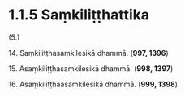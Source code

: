 

# 1.1.5 Saṃkiliṭṭhattika




(5.)

14\. Saṃkiliṭṭhasaṃkilesikā dhammā. (**997, 1396**)

15\. Asaṃkiliṭṭhasaṃkilesikā dhammā. (**998, 1397**)

16\. Asaṃkiliṭṭhaasaṃkilesikā dhammā. (**999, 1398**)



